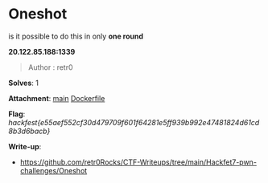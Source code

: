 # Oneshot

is it possible to do this in only **one round**

**20.122.85.188:1339**

> Author : retr0

**Solves**: 1

**Attachment**: [main](main) [Dockerfile](Dockerfile)

**Flag**:  *hackfest{e55aef552cf30d479709f601f64281e5ff939b992e47481824d61cd8b3d6bacb}*

**Write-up**:
- https://github.com/retr0Rocks/CTF-Writeups/tree/main/Hackfet7-pwn-challenges/Oneshot
